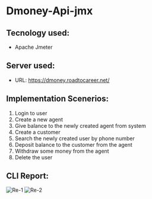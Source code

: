 # Dmoney-Api-jmx
## Tecnology used:
- Apache Jmeter

## Server used:
- URL: https://dmoney.roadtocareer.net/

## Implementation Scenerios:
1. Login to user
2. Create a new agent
3. Give balance to the newly created agent from system
4. Create a customer
5. Search the newly created user by phone number
6. Deposit balance to the customer from the agent
7. Withdraw some money from the agent
8. Delete the user

## CLI Report:
![Re-1](https://user-images.githubusercontent.com/123467715/216346560-435422fa-ad62-49ed-8c9a-e87e3b0ec689.PNG)
![Re-2](https://user-images.githubusercontent.com/123467715/216346657-9453e269-d396-410b-a8c6-aba294e95f06.PNG)


